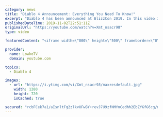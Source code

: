 ```yaml
---
category: news
title: "Diablo 4 Announcement: Everything You Need To Know!"
excerpt: "Diablo 4 has been announced at BlizzCon 2019. In this video I go over everything you need to know about this upcoming Blizzard Entertainment game."
publishedDateTime: 2019-11-02T22:51:11Z
originalUrl: "https://youtube.com/watch?v=Xmt_nsacr98"
type: video

featuredContent: "<iframe width=\"800\" height=\"500\" frameborder=\"0\" src=\"https://www.youtube.com/embed/Xmt_nsacr98\" allow=\"accelerometer; autoplay; encrypted-media; gyroscope; picture-in-picture\" allowfullscreen></iframe>"

provider:
  name: LowkoTV
  domain: youtube.com

topics:
  - Diablo 4

images:
  - url: "https://i.ytimg.com/vi/Xmt_nsacr98/maxresdefault.jpg"
    width: 1280
    height: 720
    isCached: true

secured: "rcbFCek7a1/aIsnltFg2zlkvUFwBY+revJ7U9zfNMYnCedhh2EbZYGfG6cg/nrVSwDAQqKvy+RZyFJMZw75iuC6m6QpEXY9OLfsvTE5PFAlwF0sPLB1YSv4QbQx5rxFfIbfKNrjffLoUXqSX6x4HE54b17lGHR/TZ4c/zrXArqkf2Q7gIUZ0ZKa1OtZfcz2SsddJV9AJo8D5m8+6tnjoE/nVDN5REGr/huPzA4KZz6aI26D7fBs9unrdxmS3bvpNYlzlxV8CFM+5ckJvseQwlBxeh3pcmV/2uOaQvC8Yk7L09uPwha1qlQLZIfTbFMU4NjFiZtifwybldCNnWwD+EasYFRSsRS6rc8mW/+QBQ14BgnrzbxLnt7xEcJwlPCUl0HmUkk2uA8gMTuxqPSA868U7eIg6H4S3jv5zNFlaXtKqeF0bXHsBZNo/ys1oKDbi;L8VPfjeBdksbRiincCB9CA=="
---
```


